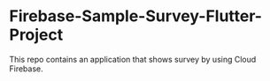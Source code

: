 # Firebase-Sample-Survey-Flutter-Project
This repo contains an application that shows survey by using Cloud Firebase.
